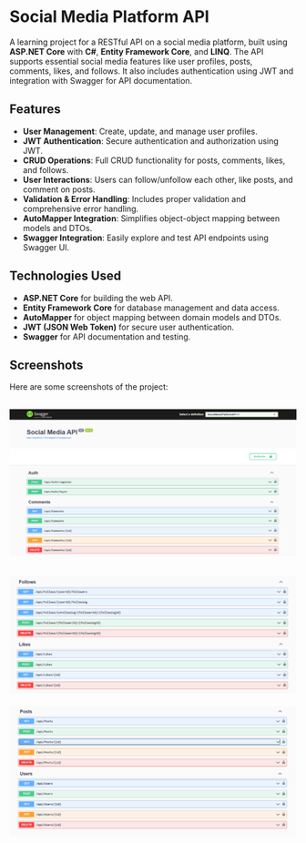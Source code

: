 # Social Media Platform API

A learning project for a RESTful API on a social media platform, built using **ASP.NET Core** with **C#**, **Entity Framework Core**, and **LINQ**. The API supports essential social media features like user profiles, posts, comments, likes, and follows. It also includes authentication using JWT and integration with Swagger for API documentation.

## Features

- **User Management**: Create, update, and manage user profiles.
- **JWT Authentication**: Secure authentication and authorization using JWT.
- **CRUD Operations**: Full CRUD functionality for posts, comments, likes, and follows.
- **User Interactions**: Users can follow/unfollow each other, like posts, and comment on posts.
- **Validation & Error Handling**: Includes proper validation and comprehensive error handling.
- **AutoMapper Integration**: Simplifies object-object mapping between models and DTOs.
- **Swagger Integration**: Easily explore and test API endpoints using Swagger UI.
  
## Technologies Used

- **ASP.NET Core** for building the web API.
- **Entity Framework Core** for database management and data access.
- **AutoMapper** for object mapping between domain models and DTOs.
- **JWT (JSON Web Token)** for secure user authentication.
- **Swagger** for API documentation and testing.

## Screenshots

Here are some screenshots of the project:

![First screen](https://github.com/Mahmoud-Elaaser/SocialMediaAPI/blob/main/Screenshots/1.png)
---
![Second screen](https://github.com/Mahmoud-Elaaser/SocialMediaAPI/blob/main/Screenshots/2.png)
---
![Third screen](https://github.com/Mahmoud-Elaaser/SocialMediaAPI/blob/main/Screenshots/3.png)
